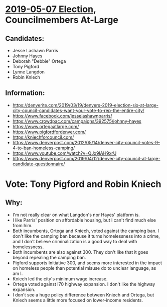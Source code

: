 # [2019-05-07 Election](../../README.md), Councilmembers At-Large

## Candidates:

* Jesse Lashawn Parris
* Johnny Hayes
* Deborah "Debbie" Ortega
* Tony Pigford
* Lynne Langdon
* Robin Kniech

## Information:

* https://denverite.com/2019/03/19/denvers-2019-election-six-at-large-city-council-candidates-want-your-vote-to-rep-the-entire-city/
* https://www.facebook.com/jesselashawnparris/
* https://www.crowdpac.com/campaigns/392575/johnny-hayes
* https://www.ortegaatlarge.com/
* https://www.pigfordfordenver.com/
* https://kniechforcouncil.com/
* https://www.denverpost.com/2012/05/14/denver-city-council-votes-9-4-to-ban-homeless-camping/
* https://www.youtube.com/watch?v=QJx9lAH9xrU
* https://www.denverpost.com/2019/04/12/denver-city-council-at-large-candidate-questionnaire/

# Vote: Tony Pigford and Robin Kniech

## Why:

* I'm not really clear on what Langdon's nor Hayes' platform is.
* I like Parris' position on affordable housing, but I can't find much else from him.
* Both incumbents, Ortega and Kniech, voted against the camping ban. I don't like the camping ban because it turns homelessness into a crime, and I don't believe criminalization is a good way to deal with homelessness.
* Both incumbents are also against 300. They don't like that it goes beyond repealing the camping ban.
* Pigford supports Initiative 300, and seems more interested in the impact on homeless people than potential misuse do to unclear language, as am I.
* Kniech led the city's minimum wage increase.
* Ortega voted against I70 highway expansion. I don't like the highway expansion.
* I don't see a huge policy difference between Kniech and Ortega, but Kniech seems a little more focused on lower-income residents.
